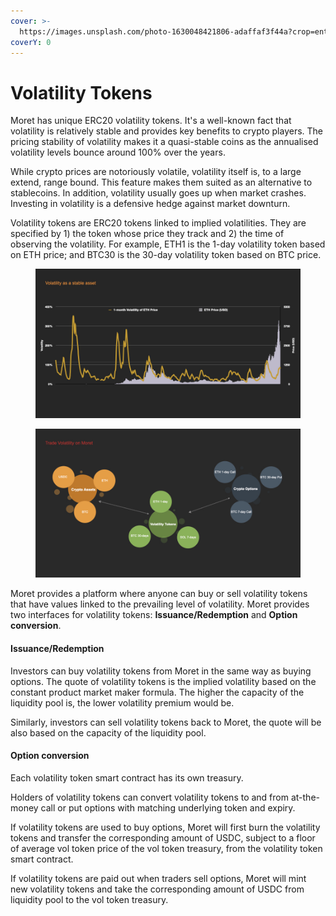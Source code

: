 ```yaml
---
cover: >-
  https://images.unsplash.com/photo-1630048421806-adaffaf3f44a?crop=entropy&cs=srgb&fm=jpg&ixid=MnwxOTcwMjR8MHwxfHNlYXJjaHw2fHxldGhlcmV1bXxlbnwwfHx8fDE2Mzg4MjE0OTg&ixlib=rb-1.2.1&q=85
coverY: 0
---
```


# Volatility Tokens

Moret has unique ERC20 volatility tokens. It's a well-known fact that volatility is relatively stable and provides key benefits to crypto players. The pricing stability of volatility makes it a quasi-stable coins as the annualised volatility levels bounce around 100% over the years.

While crypto prices are notoriously volatile, volatility itself is, to a large extend, range bound. This feature makes them suited as an alternative to stablecoins. In addition, volatility usually goes up when market crashes. Investing in volatility is a defensive hedge against market downturn.&#x20;

Volatility tokens are ERC20 tokens linked to implied volatilities. They are specified by 1) the token whose price they track and 2) the time of observing the volatility. For example, ETH1 is the 1-day volatility token based on ETH price; and BTC30 is the 30-day volatility token based on BTC price.&#x20;

<figure><img src="../.gitbook/assets/Deck images.002.jpeg" alt=""><figcaption></figcaption></figure>

<figure><img src="../.gitbook/assets/Deck images.003.jpeg" alt=""><figcaption></figcaption></figure>

Moret provides a platform where anyone can buy or sell volatility tokens that have values linked to the prevailing level of volatility. Moret provides two interfaces for volatility tokens: **Issuance/Redemption** and **Option conversion**.

#### Issuance/Redemption

Investors can buy volatility tokens from Moret in the same way as buying options. The quote of volatility tokens is the implied volatility based on the constant product market maker formula. The higher the capacity of the liquidity pool is, the lower volatility premium would be.

Similarly, investors can sell volatility tokens back to Moret, the quote will be also based on the capacity of the liquidity pool.&#x20;

#### Option conversion

Each volatility token smart contract has its own treasury.&#x20;

Holders of volatility tokens can convert volatility tokens to and from at-the-money call or put options with matching underlying token and expiry.&#x20;

If volatility tokens are used to buy options, Moret will first burn the volatility tokens and transfer the corresponding amount of USDC, subject to a floor of average vol token price of the vol token treasury, from the volatility token smart contract.

If volatility tokens are paid out when traders sell options, Moret will mint new volatility tokens and take the corresponding amount of USDC from liquidity pool to the vol token treasury.&#x20;

